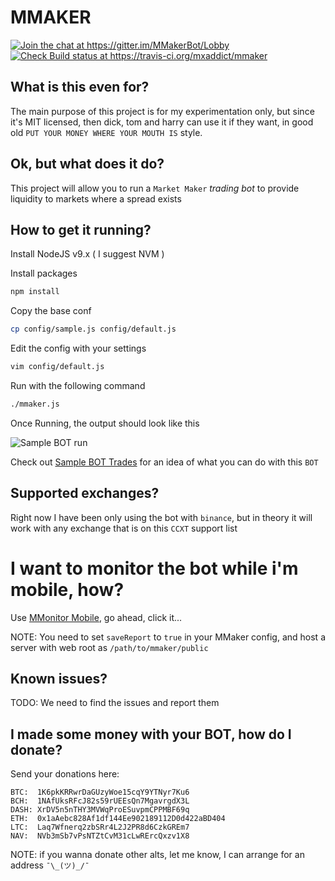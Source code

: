 # MMAKER

<a href="https://gitter.im/MMakerBot/Lobby?utm_source=badge&utm_medium=badge&utm_campaign=pr-badge&utm_content=badge"><img alt="Join the chat at https://gitter.im/MMakerBot/Lobby" src="https://badges.gitter.im/MMakerBot/Lobby.svg"></a>
<a href="https://travis-ci.org/mxaddict/mmaker"><img alt="Check Build status at https://travis-ci.org/mxaddict/mmaker" src="https://travis-ci.org/mxaddict/mmaker.svg?branch=master"></a>

## What is this even for?

The main purpose of this project is for my experimentation only, but since it's MIT licensed, then dick, tom and harry can use it if they want, in good old `PUT YOUR MONEY WHERE YOUR MOUTH IS` style.

## Ok, but what does it do?

This project will allow you to run a `Market Maker` *trading bot* to provide liquidity to markets where a spread exists

## How to get it running?

Install NodeJS v9.x ( I suggest NVM )

Install packages

```bash
npm install
```

Copy the base conf

```bash
cp config/sample.js config/default.js
```

Edit the config with your settings

```bash
vim config/default.js
```

Run with the following command

```bash
./mmaker.js
```

Once Running, the output should look like this

![Sample BOT run](https://raw.githubusercontent.com/mxaddict/mmaker/master/img/output.png)

Check out [Sample BOT Trades](https://raw.githubusercontent.com/mxaddict/mmaker/master/sample_trades.ods) for an idea of what you can do with this `BOT`

## Supported exchanges?

Right now I have been only using the bot with `binance`, but in theory it will work with any exchange that is on this `CCXT` support list

# I want to monitor the bot while i'm mobile, how?

Use [MMonitor Mobile](https://github.com/mxaddict/mmonitor-mobile), go ahead, click it...

NOTE: You need to set `saveReport` to `true` in your MMaker config, and host a server with web root as `/path/to/mmaker/public`

## Known issues?

TODO: We need to find the issues and report them

## I made some money with your BOT, how do I donate?

Send your donations here:

```
BTC:  1K6pkKRRwrDaGUzyWoe15cqY9YTNyr7Ku6
BCH:  1NAfUksRFcJ82s59rUEEsQn7MgavrgdX3L
DASH: XrDV5n5nTHY3MVWqProESuvpmCPPMBF69q
ETH:  0x1aAebc828Af1df144Ee902189112D0d422aBD404
LTC:  Laq7Wfnerq2zbSRr4L2J2PR8d6CzkGREm7
NAV:  NVb3mSb7vPsNTZtCvM31cLwRErcQxzv1X8
```

NOTE: if you wanna donate other alts, let me know, I can arrange for an address `¯\_(ツ)_/¯`
